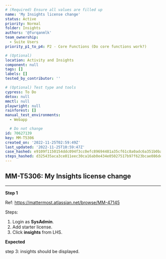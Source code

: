 ```yaml
---
# (Required) Ensure all values are filled up
name: 'My Insights license change'
status: Active
priority: Normal
folder: Insights
authors: '@furqanmlk'
team_ownership:
  - Suite Users
priority_p1_to_p4: P2 - Core Functions (Do core functions work?)

# (Optional)
location: Activity and Insights
component: null
tags: []
labels: []
tested_by_contributor: ''

# (Optional) Test type and tools
cypress: To Do
detox: null
mmctl: null
playwright: null
rainforest: []
manual_test_environments:
  - Webapp

  # Do not change
id: 70627139
key: MM-T5306
created_on: '2022-11-25T02:59:49Z'
last_updated: '2022-11-25T10:59:47Z'
case_hashed: e9109f1150154ddc094f3cc0efc89694481a35cf61c8a0adc6a351b0bac0eb5c8899d52ceca19b9a6169a11df8c49a88
steps_hashed: d325435aca3ce011eec30ca16ab0e434e05027517b97f623bcae086de980174408bea49e1b836d3ffb2ffc1fd9c2722e
---
```


<!-- (Auto-generated) Based on frontmatter's "key" and "name" -->

## MM-T5306: My Insights license change

---

**Step 1**

Ref: <https://mattermost.atlassian.net/browse/MM-47145>

Steps:

1. Login as **SysAdmin**.
2. Add starter license.
3. Click **insights** from LHS.

**Expected**

step 3: insights should be displayed.

